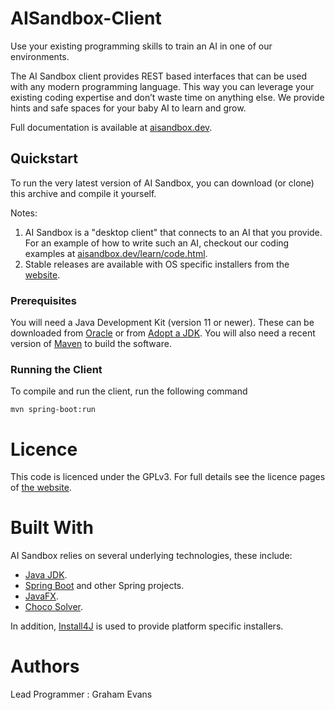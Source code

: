 # AISandbox-Client

Use your existing programming skills to train an AI in one of our environments.

The AI Sandbox client provides REST based interfaces that can be used with any modern programming language. This way you can leverage your existing coding expertise and don’t waste time on anything else. We provide hints and safe spaces for your baby AI to learn and grow.

Full documentation is available at [aisandbox.dev](https://www.aisandbox.dev).

## Quickstart

To run the very latest version of AI Sandbox, you can download (or clone) this archive and compile it yourself.

Notes:

1. AI Sandbox is a "desktop client" that connects to an AI that you provide. For an example of how to write such an AI, checkout our coding examples at [aisandbox.dev/learn/code.html](https://www.aisandbox.dev/learn/code.html).
2. Stable releases are available with OS specific installers from the [website](https://www.aisandbox.dev/).

### Prerequisites

You will need a Java Development Kit (version 11 or newer). These can be downloaded from [Oracle](https://www.oracle.com/technetwork/java/javase/downloads/index.html) or from [Adopt a JDK](https://adoptopenjdk.net/).
You will also need a recent version of [Maven](http://maven.apache.org/) to build the software.

### Running the Client

To compile and run the client, run the following command

```
mvn spring-boot:run
```

# Licence

This code is licenced under the GPLv3. For full details see the licence pages of [the website](https://aisandbox.dev/project/licence.html).

# Built With

AI Sandbox relies on several underlying technologies, these include:

* [Java JDK](https://openjdk.java.net/).
* [Spring Boot](https://spring.io/projects/spring-boot) and other Spring projects.
* [JavaFX](https://openjfx.io/).
* [Choco Solver](http://www.choco-solver.org/).

In addition, [Install4J](https://www.ej-technologies.com/products/install4j/overview.html) is used to provide platform specific installers.

# Authors

Lead Programmer : Graham Evans
